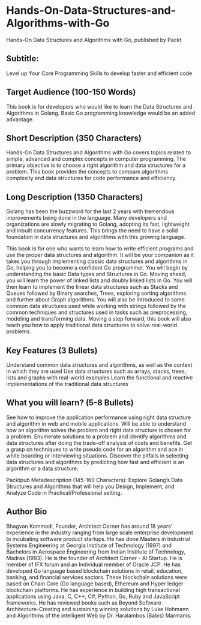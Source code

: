 # Hands-On-Data-Structures-and-Algorithms-with-Go
Hands-On Data Structures and Algorithms with Go, published by Packt

## Subtitle: 
Level up Your Core Programming Skills to develop faster and efficient code

## Target Audience (100-150 Words)
This book is for developers who would like to learn the Data Structures and Algorithms in Golang. Basic Go programming knowledge would be an added advantage.

## Short Description (350 Characters)
Hands-On Data Structures and Algorithms with Go covers topics related to simple, advanced and complex concepts in computer programming. The primary objective is to choose a right algorithm and data structures for a problem. This book provides the concepts to compare algorithms complexity and data structures for code performance and efficiency.

## Long Description (1350 Characters)
Golang has been the buzzword for the last 2 years with tremendous improvements being done in the language. Many developers and organizations are slowly migrating to Golang, adopting its fast, lightweight and inbuilt concurrency features. This brings the need to have a solid foundation in data structures and algorithms with this growing language.

This book is for one who wants to learn how to write efficient programs and use the proper data structures and algorithm. It will be your companion as it takes you through implementing classic data structures and algorithms in Go, helping you to become a confident Go programmer. You will begin by understanding the basic Data types and Structures in Go. Moving ahead, you will learn the power of linked lists and doubly linked lists in Go. You will then learn to implement the linear data structures such as Stacks and Queues followed by Binary searches, Trees, exploring sorting algorithms and further about Graph algorithms. You will also be introduced to some common data structures used while working with strings followed by the common techniques and structures used in tasks such as preprocessing, modeling and transforming data. Moving a step forward, this book will also teach you how to apply traditional data structures to solve real-world problems.

## Key Features (3 Bullets)
Understand common data structures and algorithms, as well as the context in which they are used
Use data structures such as arrays, stacks, trees, lists and graphs with real-world examples
Learn the functional and reactive implementations of the traditional data structures

## What you will learn? (5-8 Bullets)
See how to improve the application performance using right data structure and algorithm in web and mobile applications.
Will be able to understand how an algorithm solves the problem and right data structure is chosen for a problem.
Enumerate solutions to a problem and identify algorithms and data structures after doing the trade-off analysis of costs and benefits.
Get a grasp on techniques to write pseudo code for an algorithm and ace in white boarding or interviewing situations.
Discover the pitfalls in selecting data structures and algorithms by predicting how fast and efficient is an algorithm or a data structure.

Packtpub Metadescription (145-160 Characters): Explore Golang’s Data Structures and Algorithms that will help you Design, Implement, and Analyze Code in Practical/Professional setting.

## Author Bio
Bhagvan Kommadi, Founder, Architect Corner has around 18 years’ experience in the industry ranging from large scale enterprise development to incubating software product startups. He has done Masters in Industrial Systems Engineering at Georgia Institute of Technology (1997) and Bachelors in Aerospace Engineering from Indian Institute of Technology, Madras (1993). He is the founder of Architect Corner - AI Startup. He is member of IFX forum and an Individual member of Oracle JCP. 
He has developed Go language based blockchain solutions in retail, education, banking, and financial services sectors. These blockchain solutions were based on Chain Core (Go language based), Ethereum and Hyper ledger blockchain platforms. He has experience in building high transactional applications using Java, C, C++, C#, Python, Go, Ruby and JavaScript frameworks. He has reviewed books such as Beyond Software Architecture-Creating and sustaining winning solutions by Luke Hohmann and Algorithms of the intelligent Web by Dr. Haralambos (Babis) Marmanis.
